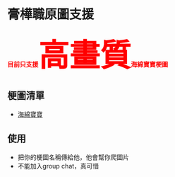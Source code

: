 # 膏樺職原圖支援
<strong style="color:FF0000;">目前只支援<span style="font-size:5em;">高畫質</span>海綿寶寶梗圖</strong>
## 梗圖清單
* [海綿寶寶](https://forum.gamer.com.tw/C.php?bsn=60076&snA=5491441)
## 使用
* 把你的梗圖名稱傳給他，他會幫你爬圖片
* 不能加入group chat，真可惜
